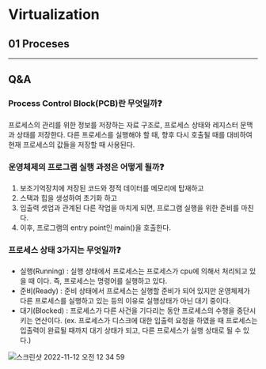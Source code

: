 # Virtualization 
## 01 Proceses

---
## Q&A
### Process Control Block(PCB)란 무엇일까❓
프로세스의 관리를 위한 정보를 저장하는 자료 구조로, 프로세스 상태와 레지스터 문맥과 상태를 저장한다.
다른 프로세스를 실행해야 할 때, 향후 다시 호출될 때를 대비하여 현재 프로세스의 값들을 저장할 때 사용된다. 

### 운영체제의 프로그램 실행 과정은 어떻게 될까❓
1. 보조기억장치에 저장된 코드와 정적 데이터를 메모리에 탑재하고
2. 스택과 힙을 생성하여 초기화 하고
3. 입출력 셋업과 관계된 다른 작업을 마치게 되면, 프로그램 실행을 위한 준비를 마친다.
4. 이후, 프로그램의 entry point인 main()을 호출한다.

### 프로세스 상태 3가지는 무엇일까❓
- 실행(Running) : 실행 상태에서 프로세스는 프로세스가 cpu에 의해서 처리되고 있을 때 이다. 즉, 프로세스는 명령어를 실행하고 있다.
- 준비(Ready) : 준비 상태에서 프로세스는 실행할 준비가 되어 있지만 운영체제가 다른 프로세스를 실행하고 있는 등의 이유로 실행상태가 아닌 대기 중이다.
- 대기(Blocked) : 프로세스가 다른 사건을 기다리는 동안 프로세스의 수행을 중단시 키는 연산이다. (ex. 프로세스가 디스크에 대한 입출력 요청을 하였을 때 프로세스는 입출력이 완료될 때까지 대기 상태가 되고, 다른 프로세스가 실행 상태로 될 수 있다.)

![스크린샷 2022-11-12 오전 12 34 59](https://user-images.githubusercontent.com/78638531/201373845-08cd6d05-a6f2-4a6c-9ef8-2a49ec1415bd.png)
